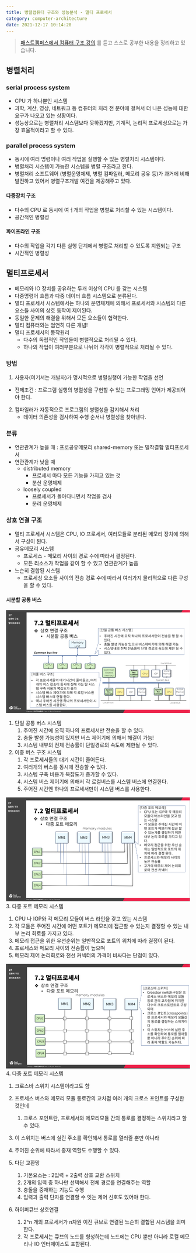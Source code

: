 ```yaml
---
title: 병렬컴퓨터 구조와 성능분석 - 멀티 프로세서 
category: computer-architecture
date: 2021-12-17 10:14:20
---
```


> [패스트캠퍼스에서 컴퓨터 구조 강의](https://fastcampus.co.kr/dev_online_computer) 를 듣고 스스로 공부한 내용을 정리하고 있습니다.

## 병렬처리
### serial process system
- CPU 가 하나뿐인 시스템
- 과학, 계산, 영상, 네트워크 등 컴퓨터의 처리 전 분야에 걸쳐서 더 나은 성능에 대한 요구가 나오고 있는 상황이다. 
- 성능상으로는 병렬처리 시스템보다 못하겠지만, 기계적, 논리적 프로세싱으로는 가장 효율적이라고 할 수 있다. 

### parallel process system 
- 동시에 여러 명령이나 여러 작업을 실행할 수 있는 병렬처리 시스템이다. 
- 병렬처리 시스템이 가능한 시스템을 병렬 구조라고 한다. 
- 병렬처리 소프트웨어 (병렬운영체제, 병렬 컴파일러, 메모리 공유 등)가 과거에 비해 발전하고 있어서 병렬구조개발 여건을 제공해주고 있다. 

#### 다중장치 구조
- 다수의 CPU 로 동시에 여ㅓ개의 작업을 병렬로 처리할 수 있는 시스템이다. 
- 공간적인 병렬성 

#### 파이프라인 구조 
- 다수의 작업을 각기 다른 실행 단계에서 병렬로 처리할 수 있도록 지원되는 구조 
- 시간적인 병렬성

## 멀티프로세서
- 메모리와 IO 장치를 공유하는 두개 이상의 CPU 를 갖는 시스템
- 다중명령어 흐름과 다중 데이터 흐름 시스템으로 분류된다. 
- 멀티 프로세서 시스템에서는 하나의 운영체제에 의해서 프로세서와 시스템의 다른 요소들 사이의 상호 동작이 제어된다. 
- 동일한 문제의 해결을 위해서 모든 요소들이 협력한다. 
- 멀티 컴퓨터와는 엄연히 다른 개념!  
- 멀티 프로세서의 동작원리 
  - 다수의 독립적인 작업들이 병렬적으로 처리될 수 있다. 
  - 하나의 작업이 여러부분으로 나뉘어 각각이 병렬적으로 처리될 수 있다. 

### 방법 
1. 사용자(여기서는 개발자)가 명시적으로 병렬실행이 가능한 작업을 선언
  - 전제조건 : 프로그램 실행의 병렬성을 구현할 수 있는 프로그래밍 언어가 제공되어야 한다.
2. 컴파일러가 자동적으로 프로그램의 병렬성을 감지해서 처리
    - 데이터 의존성을 검사하여 수행 순서나 병렬성을 찾아낸다. 
    
### 분류 
- 연관관계가 높을 때 : 프로공유메모리 shared-memory 또는 밀착결합 멀티프로세서 
- 연관관계가 낮을 때 
  - distributed memory
    - 프로세서 마다 모든 기능을 가지고 있는 것 
    - 분산 운영체제 
  - loosely coupled 
    - 프로세서가 돌아다니면서 작업을 검사 
    - 분리 운영체제 

### 상호 연결 구조 
- 멀티 프로세서 시스템은 CPU, IO 프로세서, 여러모듈로 분리된 메모리 장치에 의해서 구성이 된다. 
- 공유메모리 시스템
  - 프로세스 - 메모리 사이의 경로 수에 따라서 결정된다. 
  - 모든 리소스가 작업을 같이 할 수 있고 연관관계가 높음 
- 느슨히 결합된 시스템
  - 프로세싱 요소들 사이의 전송 경로 수에 따라서 여러가지 물리적으로 다른 구성을 할 수 있다. 

#### 시분할 공통 버스 
![img_8.png](/.gitbook/assets/computer-1701.png)
1. 단일 공통 버스 시스템
   1. 주어진 시간에 오직 하나의 프로세서만 전송을 할 수 있다. 
   2. 충돌 발생 가능성이 있지만 버스 제어기에 의해서 해결이 가능!
   3. 시스템 내부의 전체 전송률이 단일경로의 속도에 제한될 수 있다. 
2. 이중 버스 구조 시스템 
   1. 각 프로세서들의 대기 시간이 줄어든다. 
   2. 여러개의 버스를 동시에 전송할 수 있다. 
   3. 시스템 구축 비용가 복잡도가 증가할 수 있다. 
   4. 시스템 버스 제어기에 의해서 각 로컬버스를 시스템 버스에 연결한다. 
   5. 주어진 시간엔 하나의 프로세서만이 시스템 버스를 사용한다. 

![img_9.png](/.gitbook/assets/computer-1702.png)
3. 다중 포트 메모리 시스템
   1. CPU 나 IOP와 각 메모리 모듈이 버스 라인을 갖고 있는 시스템 
   2. 각 모듈은 주어진 시간에 어떤 포트가 메모리에 접근할 수 있는지 결정할 수 있는 내부 논리 회로를 가지고 있다. 
   3. 메모리 접근을 위한 우선순위는 일반적으로 포트의 위치에 따라 결정이 된다. 
   4. 프로세스와 메모리 사이의 전송률이 높으며 
   5. 메모리 제어 논리회로와 전선 커넥터의 가격이 비싸다는 단점이 있다. 

![img_10.png](/.gitbook/assets/computer-1703.png)
4. 다중 포트 메모리 시스템
   1. 크로스바 스위치 시스템이라고도 함
   2. 프로세스 버스와 메모리 모듈 통로간의 교차점 여러 개의 크로스 포인트를 구성한 것인데 
      1. 크로스 포인트란, 프로세서와 메모리모듈 간의 통로를 결정하는 스위치라고 할 수 있다. 
   3. 이 스위치는 버스에 실린 주소를 확인해서 통로를 열러줄 뿐만 아니라 
   4. 주어진 순위에 따라서 중재 역할도 수행할 수 있다. 

5. 다단 교환망
   1. 기본요소는 : 2입력 + 2출력 상호 교환 스위치 
   2. 2개의 입력 중 하나만 선택해서 전체 경로를 연결해주는 역할
   3. 충돌을 중재하는 기능도 수행
   4. 입력과 출력 단자를 연결할 수 잇는 제어 신호도 있어야 한다. 
6. 하이퍼큐브 상호연결
   1. 2^n 개의 프로세서가 n차원 이진 큐브로 연결된 느슨히 결합된 시스템을 의미한다. 
   2. 각 프로세서는 큐브의 노드를 형성하는데 노드에는 CPU 뿐만 아니라 로컬 메모리나 IO 인터페이스도 포함된다. 


